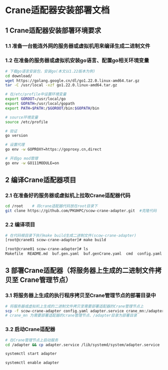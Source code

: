 # **Crane适配器安装部署文档**


## **1 Crane适配器安装部署环境要求**

### **1.1 准备一台能连外网的服务器或虚拟机用来编译生成二进制文件**
### **1.2 在准备的服务器或虚拟机安装go语言、配置go相关环境变量**

```bash
# 下载go语言安装包，安装go(本文以1.22版本为例)
cd download/
wget https://golang.google.cn/dl/go1.22.0.linux-amd64.tar.gz
tar -C /usr/local -xzf go1.22.0.linux-amd64.tar.gz

# 在/etc/profile中设置环境变量
export GOROOT=/usr/local/go
export GOPATH=/usr/local/gopath
export PATH=$PATH:/$GOROOT/bin:$GOPATH/bin

# source环境变量
source /etc/profile

# 验证
go version

# 设置代理
go env -w GOPROXY=https://goproxy.cn,direct

# 开启go mod管理
go env -w GO111MODULE=on
```

## **2 编译Crane适配器项目**

### **2.1 在准备好的服务器或虚拟机上拉取Crane适配器代码**
```bash
cd /root    # 将crane适配器代码放在root目录下
git clone https://github.com/PKUHPC/scow-crane-adapter.git  #克隆代码
```

### **2.2 编译项目**
```bash
# 在代码根目录下执行make build生成二进制文件(scow-crane-adapter)
[root@crane01 scow-crane-adapter]# make build 

[root@crane01 scow-crane-adapter]# ls
Makefile  README.md  buf.gen.yaml  buf.genCrane.yaml  cmd  config.yaml  docs  gen  go.mod  go.sum  pkg  protos  scow-crane-adapter  server.log  tests
```

## **3 部署Crane适配器（将服务器上生成的二进制文件拷贝至 Crane管理节点）**
### **3.1 将服务器上生成的执行程序拷贝至Crane管理节点的部署目录中**
```bash
# 将服务器或虚拟机上生成的二进制文件拷贝至需要部署适配器的Crane管理节点上
scp -f scow-crane-adapter config.yaml adapter.service crane_mn:/adapter     
# crane_mn 为需要部署适配器的crane管理节点、/adapter目录为部署目录
```

### **3.2 启动Crane适配器**
```bash
# 在Crane管理节点上启动服务
cd /adapter && cp adapter.service /lib/systemd/system/adapter.service

systemctl start adapter

systemctl enable adapter
```

